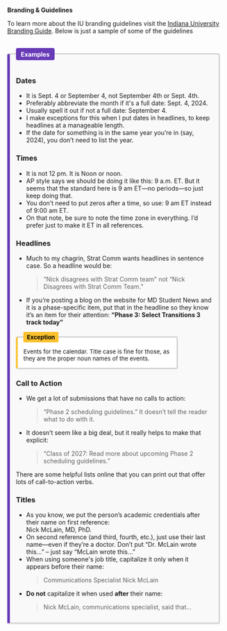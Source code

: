 
**Branding & Guidelines**

To learn more about the IU branding guidelines visit the
<a href="https://medicine.iu.edu/style-guide" target="_blank" rel="noopener noreferrer">Indiana University Branding Guide</a>.  Below is just a sample of some of the guidelines
<br><br>

<fieldset style="
  border-left: 6px solid #673ab7;
  background-color: #f9f9f9;
  padding: 1em;
  margin: 1em auto;
  margin-left: 0;
  box-shadow: 0 1px 3px rgba(0,0,0,0.1);
  border-radius: 4px;
  width: 90%;
  max-width: 600px;
  font-size: 1em;
">
  <legend style="
    font-weight: bold;
    color: #ffffff;
    background-color: #673ab7;
    padding: 0.4em 0.8em;
    border-radius: 4px;
  ">
    Examples
  </legend>

  <h3>Dates</h3>
  <ul>
    <li>It is Sept. 4 or September 4, not September 4th or Sept. 4th.</li>
    <li>Preferably abbreviate the month if it's a full date: Sept. 4, 2024.</li>
    <li>Usually spell it out if not a full date: September 4.</li>
    <li>I make exceptions for this when I put dates in headlines, to keep headlines at a manageable length.</li>
    <li>If the date for something is in the same year you’re in (say, 2024), you don’t need to list the year.</li>
  </ul>

  <h3>Times</h3>
  <ul>
    <li>It is not 12 pm. It is Noon or noon.</li>
    <li>AP style says we should be doing it like this: 9 a.m. ET. But it seems that the standard here is 9 am ET—no periods—so just keep doing that.</li>
    <li>You don’t need to put zeros after a time, so use: 9 am ET instead of 9:00 am ET.</li>
    <li>On that note, be sure to note the time zone in everything. I’d prefer just to make it ET in all references.</li>
  </ul>

  <h3>Headlines</h3>
  <ul>
    <li>Much to my chagrin, Strat Comm wants headlines in sentence case. So a headline would be:
      <blockquote>“Nick disagrees with Strat Comm team” not “Nick Disagrees with Strat Comm Team.”</blockquote>
    </li>
    <li>If you’re posting a blog on the website for MD Student News and it is a phase-specific item, put that in the headline so they know it’s an item for their attention:
      <strong>“Phase 3: Select Transitions 3 track today”</strong>
    </li>
  </ul>

  <fieldset style="
    border-left: 4px solid #fbc02d;
    background-color: #ffffff;
    padding: 1em;
    box-shadow: 0 1px 3px rgba(0,0,0,0.1);
    border-radius: 4px;
    max-width: 340px;
    font-size: 0.95em;
    margin: 1em 0;
  ">
    <legend style="
      font-weight: bold;
      color: #000000;
      background-color: #fbc02d;
      padding: 0.3em 0.6em;
      border-radius: 3px;
    ">
      Exception
    </legend>
    Events for the calendar. Title case is fine for those, as they are the proper noun names of the events.
  </fieldset>

  <h3>Call to Action</h3>
  <ul>
    <li>We get a lot of submissions that have no calls to action:
      <blockquote>“Phase 2 scheduling guidelines.” It doesn’t tell the reader what to do with it.</blockquote>
    </li>
    <li>It doesn’t seem like a big deal, but it really helps to make that explicit:
      <blockquote>“Class of 2027: Read more about upcoming Phase 2 scheduling guidelines.”</blockquote>
    </li>
  </ul>
  <p>There are some helpful lists online that you can print out that offer lots of call-to-action verbs.</p>

  <h3>Titles</h3>
  <ul>
    <li>As you know, we put the person’s academic credentials after their name on first reference:<br>
      Nick McLain, MD, PhD.
    </li>
    <li>On second reference (and third, fourth, etc.), just use their last name—even if they’re a doctor. Don’t put “Dr. McLain wrote this…” – just say “McLain wrote this…”
    </li>
    <li>When using someone's job title, capitalize it only when it appears before their name:
      <blockquote>Communications Specialist Nick McLain</blockquote>
    </li>
    <li><strong>Do not</strong> capitalize it when used <strong>after</strong> their name:
      <blockquote>Nick McLain, communications specialist, said that…</blockquote>
    </li>
  </ul>
</fieldset>
